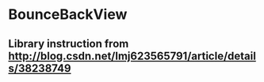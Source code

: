 # BounceBackView

Library instruction from http://blog.csdn.net/lmj623565791/article/details/38238749
-------------------------

